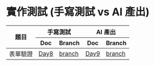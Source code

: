 # 實作測試 (手寫測試 vs AI 產出)

<table >
  <thead>
    <tr >
      <th rowspan=2>題目</th>
      <th colspan=2>手寫測試</th>
      <th colspan=2>AI 產出</th>
    </tr>
    <tr>
      <th>Doc</th>
      <th>Branch</th>
      <th>Doc</th>
      <th>Branch</th>
    </tr>
  </thead>
  <tbody>
    <tr>
      <td>表單驗證</td>
      <td><a href="">Day8</a> </td>
      <td><a href="">branch</a></td>
      <td><a href="">Day9</a></td>
      <td> <a href="">branch</a></td>
    </tr>
  </tbody>
</table>
